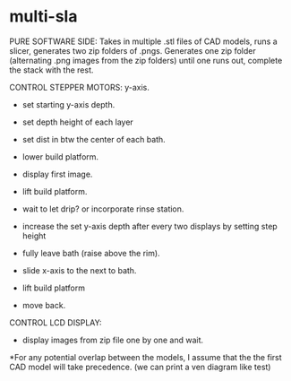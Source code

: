 # multi-sla

PURE SOFTWARE SIDE:
Takes in multiple .stl files of CAD models, runs a slicer, generates two zip folders of .pngs. 
Generates one zip folder (alternating .png images from the zip folders) until one runs out, complete the stack with the rest. 

CONTROL STEPPER MOTORS:
y-axis. 
- set starting y-axis depth.
- set depth height of each layer
- set dist in btw the center of each bath. 

- lower build platform.
- display first image.
- lift build platform.
- wait to let drip? or incorporate rinse station.
- increase the set y-axis depth after every two displays by setting step height
- fully leave bath (raise above the rim).

- slide x-axis to the next to bath.
- lift build platform
- move back. 

CONTROL LCD DISPLAY:
- display images from zip file one by one and wait. 

*For any potential overlap between the models, I assume that the the first CAD model will take precedence. (we can print a ven diagram like test)
